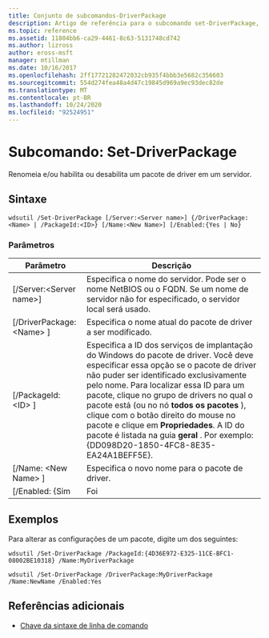 ```yaml
---
title: Conjunto de subcomandos-DriverPackage
description: Artigo de referência para o subcomando set-DriverPackage, que renomeia e/ou habilita ou desabilita um pacote de driver em um servidor.
ms.topic: reference
ms.assetid: 11804bb6-ca29-4461-8c63-5131748cd742
ms.author: lizross
author: eross-msft
manager: mtillman
ms.date: 10/16/2017
ms.openlocfilehash: 2ff17721282472032cb935f4bbb3e5682c356603
ms.sourcegitcommit: 554d274fea48a4d47c19845d969a9ec93dec82de
ms.translationtype: MT
ms.contentlocale: pt-BR
ms.lasthandoff: 10/24/2020
ms.locfileid: "92524951"
---
```

# <a name="subcommand-set-driverpackage"></a>Subcomando: Set-DriverPackage

Renomeia e/ou habilita ou desabilita um pacote de driver em um servidor.

## <a name="syntax"></a>Sintaxe

```
wdsutil /Set-DriverPackage [/Server:<Server name>] {/DriverPackage:<Name> | /PackageId:<ID>} [/Name:<New Name>] [/Enabled:{Yes | No}
```

### <a name="parameters"></a>Parâmetros

|        Parâmetro         |                                                                                                                                                                                                               Descrição                                                                                                                                                                                                                |
|--------------------------|------------------------------------------------------------------------------------------------------------------------------------------------------------------------------------------------------------------------------------------------------------------------------------------------------------------------------------------------------------------------------------------------------------------------------------------|
| [/Server:\<Server name>] |                                                                                                                                                 Especifica o nome do servidor. Pode ser o nome NetBIOS ou o FQDN. Se um nome de servidor não for especificado, o servidor local será usado.                                                                                                                                                 |
| [/DriverPackage: \<Name> ] |                                                                                                                                                                                       Especifica o nome atual do pacote de driver a ser modificado.                                                                                                                                                                                        |
|    [/PackageId: \<ID> ]    | Especifica a ID dos serviços de implantação do Windows do pacote de driver. Você deve especificar essa opção se o pacote de driver não puder ser identificado exclusivamente pelo nome. Para localizar essa ID para um pacote, clique no grupo de drivers no qual o pacote está (ou no nó **todos os pacotes** ), clique com o botão direito do mouse no pacote e clique em **Propriedades**. A ID do pacote é listada na guia **geral** . Por exemplo: {DD098D20-1850-4FC8-8E35-EA24A1BEFF5E}. |
|   [/Name: \<New Name> ]    |                                                                                                                                                                                              Especifica o novo nome para o pacote de driver.                                                                                                                                                                                              |
|      [/Enabled: {Sim      |                                                                                                                                                                                                                   Foi                                                                                                                                                                                                                    |

## <a name="examples"></a>Exemplos

Para alterar as configurações de um pacote, digite um dos seguintes:
```
wdsutil /Set-DriverPackage /PackageId:{4D36E972-E325-11CE-BFC1-08002BE10318} /Name:MyDriverPackage
```
```
wdsutil /Set-DriverPackage /DriverPackage:MyDriverPackage /Name:NewName /Enabled:Yes
```

## <a name="additional-references"></a>Referências adicionais

- [Chave da sintaxe de linha de comando](command-line-syntax-key.md)